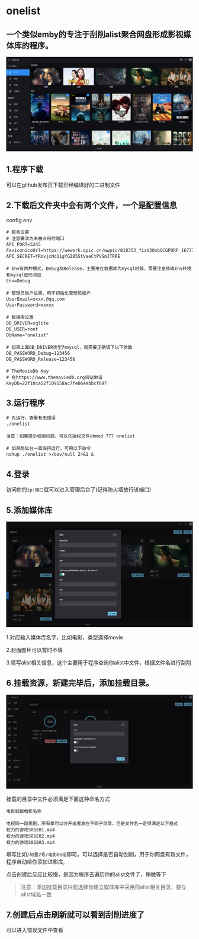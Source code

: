 # onelist
## 一个类似emby的专注于刮削alist聚合网盘形成影视媒体库的程序。

![](./docs/images/01.png)
## 1.程序下载
可以在github发布页下载已经编译好的二进制文件

## 2.下载后文件夹中会有两个文件，一个是配置信息
config.env
```
# 服务设置
# 注意要改为未被占用的端口
API_PORT=5245
FaviconicoUrl=https://wework.qpic.cn/wwpic/818353_fizV30xbQCGPQRP_1677394564/0
API_SECRET=fRVvjcNd11gYGI85StVaeCtPVSmJTRRE

# Env有两种模式，Debug及Release，主要用在数据库为mysql时候，需要注意修改Env环境和mysql密码对应
Env=Debug

# 管理员账户设置，用于初始化管理员账户
UserEmail=xxxx.@qq.com
UserPassword=xxxxx

# 数据库设置
DB_DRIVER=sqlite
DB_USER=root
DbName="onelist"

# 如果上面DB_DRIVER类型为mysql，就需要正确填下以下参数
DB_PASSWORD_Debug=123456
DB_PASSWORD_Release=123456

# TheMovieDb Key
# 在https://www.themoviedb.org网站申请
KeyDb=22f10ca52f109158ac7fe064ebbcf697
```
## 3.运行程序

```
# 先运行，查看有无错误
./onelist

注意：如果提示权限问题，可以先授权文件chmod 777 onelist

# 如果想后台一直保持运行，可用以下命令
nohup ./onelist >/dev/null 2>&1 &
```
## 4.登录
访问你的`ip:端口`就可以进入管理后台了(记得防火墙放行该端口)
## 5.添加媒体库
![](./docs/images/02.png)

1.对应输入媒体库名字，比如电影，类型选择movie

2.封面图片可以暂时不填

3.填写alist相关信息，这个主要用于程序查询你alist中文件，根据文件名进行刮削

## 6.挂载资源，新建完毕后，添加挂载目录。
![](./docs/images/03.png)

挂载的目录中文件必须满足下面这种命名方式
```
电影就按电影名称

电视同一部美剧，所有季可以分开或者放在不同子目录，但是文件名一定得满足以下格式
权力的游戏S01E01.mp4
权力的游戏S01E02.mp4
权力的游戏S01E03.mp4
```
填写比如`/阿里2号/电影01组`即可，可以选择是否自动刮削，用于你网盘有新文件，程序自动给你添加进影库,

点击创建后反应比较慢，是因为程序去遍历你的alist文件了，稍微等下

> 注意：添加挂载目录只能选择你建立媒体库中采用的alist相关目录，要与alist域名一致
>
## 7.创建后点击刷新就可以看到刮削进度了

可以进入错误文件中查看
